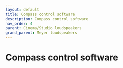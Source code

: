 ```yaml
---
layout: default
title: Compass control software
description: Compass control software
nav_order: 4
parent: Cinema/Studio loudspeakers
grand_parent: Meyer loudspeakers
---
```


# Compass control software